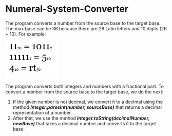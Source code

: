 # Numeral-System-Converter
The program converts a number from the source base to the target base. The max base can be 36 because there are 26 Latin letters and 10 digits (26 + 10). For example:

![picture](https://github.com/Yury-Borovoy/Numeral-System-Converter/blob/master/1.jpg)

The program converts both integers and numbers with a fractional part. To convert a number from the source base to the target base, we do the next:

1. If the given number is not decimal, we convert it to a decimal using the method ***Integer.parseInt(number, sourceBase)*** that returns a decimal representation of a number.
2. After that, we use the method ***Integer.toString(decimalNumber, newBase)*** that takes a decimal number and converts it to the target base.

